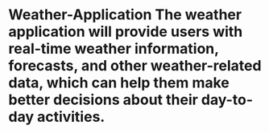 # Weather-Application The weather application will provide users with real-time weather information, forecasts, and other weather-related data, which can help them make better decisions about their day-to-day activities.
